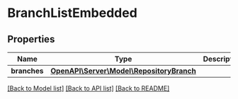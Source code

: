 # BranchListEmbedded

## Properties
Name | Type | Description | Notes
------------ | ------------- | ------------- | -------------
**branches** | [**OpenAPI\Server\Model\RepositoryBranch**](RepositoryBranch.md) |  | [optional] 

[[Back to Model list]](../README.md#documentation-for-models) [[Back to API list]](../README.md#documentation-for-api-endpoints) [[Back to README]](../README.md)


